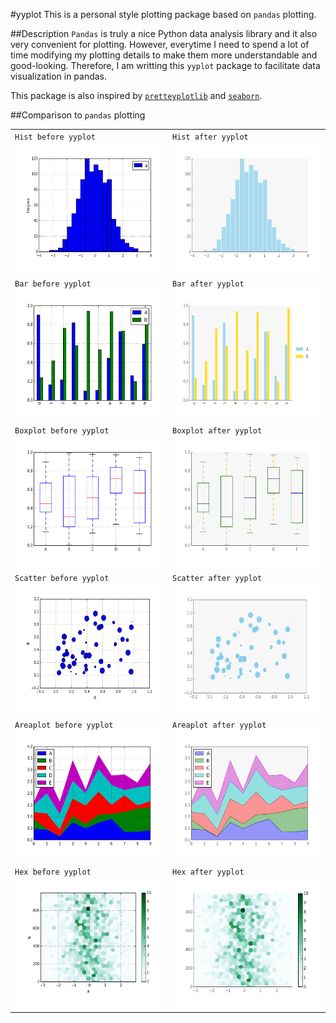 #yyplot
This is a personal style plotting package based on `pandas` plotting. 

##Description
`Pandas` is truly a nice Python data analysis library and it also very convenient for plotting. However, everytime I need to spend a lot of time modifying my plotting details to make them more understandable and good-looking. Therefore, I am writting this `yyplot` package to facilitate data visualization in pandas.

This package is also inspired by [`pretteyplotlib`](https://github.com/olgabot/prettyplotlib) and [`seaborn`](https://github.com/mwaskom/seaborn).

##Comparison to `pandas` plotting
<table>
  <tr height="220" valign="top">
    <td><code>Hist before yyplot</code><br>
    <img src="https://github.com/ariesyi329/yyplot/blob/master/test/results/hist0.png" height="210" width="300"></td>
    <td><code>Hist after yyplot</code><br>
    <img src="https://github.com/ariesyi329/yyplot/blob/master/test/results/hist.png" height="210" width="300"></td>
  </tr>
  <tr height="220" valign="top">
    <td><code>Bar before yyplot</code><br>
    <img src="https://github.com/ariesyi329/yyplot/blob/master/test/results/bar0.png" height="210" width="300"></td>
    <td><code>Bar after yyplot</code><br>
    <img src="https://github.com/ariesyi329/yyplot/blob/master/test/results/bar.png" height="210" width="300"></td>
  </tr>
  <tr height="220" valign="top">
    <td><code>Boxplot before yyplot</code><br>
    <img src="https://github.com/ariesyi329/yyplot/blob/master/test/results/boxplot0.png" height="210" width="300"></td>
    <td><code>Boxplot after yyplot</code><br>
    <img src="https://github.com/ariesyi329/yyplot/blob/master/test/results/boxplot.png" height="210" width="300"></td>
  </tr>
  <tr height="220" valign="top">
    <td><code>Scatter before yyplot</code><br>
    <img src="https://github.com/ariesyi329/yyplot/blob/master/test/results/scatter0.png" height="210" width="300"></td>
    <td><code>Scatter after yyplot</code><br>
    <img src="https://github.com/ariesyi329/yyplot/blob/master/test/results/scatter.png" height="210" width="300"></td>
  </tr>
  <tr height="220" valign="top">
    <td><code>Areaplot before yyplot</code><br>
    <img src="https://github.com/ariesyi329/yyplot/blob/master/test/results/area0.png" height="210" width="300"></td>
    <td><code>Areaplot after yyplot</code><br>
    <img src="https://github.com/ariesyi329/yyplot/blob/master/test/results/area.png" height="210" width="300"></td>
  </tr>
  <tr height="220" valign="top">
    <td><code>Hex before yyplot</code><br>
    <img src="https://github.com/ariesyi329/yyplot/blob/master/test/results/hex0.png" height="210" width="300"></td>
    <td><code>Hex after yyplot</code><br>
    <img src="https://github.com/ariesyi329/yyplot/blob/master/test/results/hex.png" height="210" width="300"></td>
  </tr>
</table>
